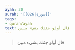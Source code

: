 ```yaml
---
ayah: 30
surah: '[[026|سورة]]'
tags:
- quran/ayah
text: قال أولو جئتك بشيء مبين
---
```

> قال أولو جئتك بشيء مبين
